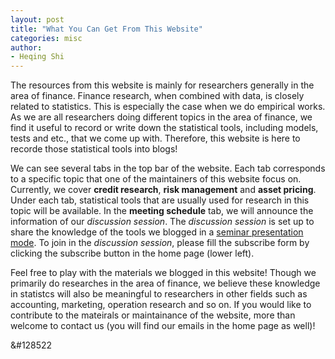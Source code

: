 ```yaml
---
layout: post
title: "What You Can Get From This Website"
categories: misc
author:
- Heqing Shi
---
```


The resources from this website is mainly for researchers generally in the area of finance. Finance research, when combined with data, is closely related to statistics. This is especially the case when we do empirical works. As we are all researchers doing different topics in the area of finance, we find it useful to record or write down the statistical tools, including models, tests and etc., that we come up with. Therefore, this website is here to recorde those statistical tools into blogs!

We can see several tabs in the top bar of the website. Each tab corresponds to a specific topic that one of the maintainers of this website focus on. Currently, we cover **credit research**, **risk management** and **asset pricing**. Under each tab, statistical tools that are usually used for research in this topic will be available. In the **meeting schedule** tab, we will announce the information of our *discussion session*. The *discussion session* is set up to share the knowledge of the tools we blogged in a <u>seminar presentation mode</u>. To join in the *discussion session*, please fill the subscribe form by clicking the subscribe button in the home page (lower left).

Feel free to play with the materials we blogged in this website! Though we primarily do researches in the area of finance, we believe these knowledge in statistcs will also be meaningful to researchers in other fields such as accounting, marketing, operation research and so on. If you would like to contribute to the mateirals or maintainance of the website, more than welcome to contact us (you will find our emails in the home page as well)!

&#128522
